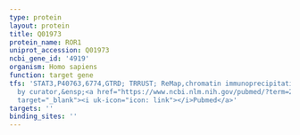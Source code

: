 ```yaml
---
type: protein
layout: protein
title: Q01973
protein_name: ROR1
uniprot_accession: Q01973
ncbi_gene_id: '4919'
organism: Homo sapiens
function: target gene
tfs: 'STAT3,P40763,6774,GTRD; TRRUST; ReMap,chromatin immunoprecipitation assay; inferred
  by curator,&ensp;<a href="https://www.ncbi.nlm.nih.gov/pubmed/?term=20686606%5Buid%5D"
  target="_blank"><i uk-icon="icon: link"></i>Pubmed</a>'
targets: ''
binding_sites: ''
---
```

